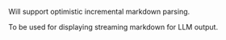 Will support optimistic incremental markdown parsing.

To be used for displaying streaming markdown for LLM output.
